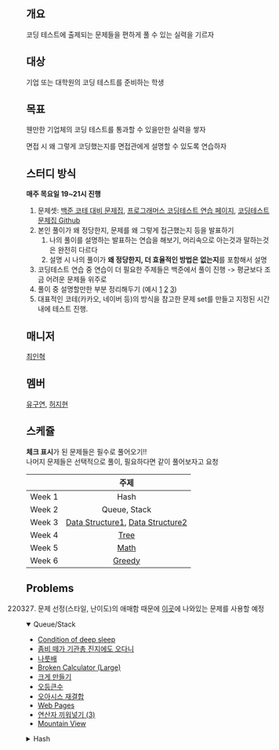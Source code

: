 ## 개요

코딩 테스트에 출제되는 문제들을 편하게 풀 수 있는 실력을 기르자

## 대상

기업 또는 대학원의 코딩 테스트를 준비하는 학생

## 목표

웬만한 기업체의 코딩 테스트를 통과할 수 있을만한 실력을 쌓자

면접 시 왜 그렇게 코딩했는지를 면접관에게 설명할 수 있도록 연습하자

## 스터디 방식

**매주 목요일 19~21시 진행**

1. 문제셋: [백준 코테 대비 문제집](https://www.acmicpc.net/workbook/view/4357), [프로그래머스 코딩테스트 연습 페이지](https://programmers.co.kr/learn/challenges), [코딩테스트 문제집 Github](https://github.com/tony9402/baekjoon)
2. 본인 풀이가 왜 정당한지, 문제를 왜 그렇게 접근했는지 등을 발표하기
   1. 나의 풀이를 설명하는 발표하는 연습을 해보기, 머리속으로 아는것과 말하는것은 완전히 다르다
   2. 설명 시 나의 풀이가 **왜 정당한지, 더 효율적인 방법은 없는지**를 포함해서 설명
3. 코딩테스트 연습 중 연습이 더 필요한 주제들은 백준에서 풀이 진행 -> 평균보다 조금 어려운 문제들 위주로
4. 풀이 중 설명할만한 부분 정리해두기 (예시 [1](https://github.com/alps-jbnu/22ALPStudy/blob/master/Data_Structure/Code/rkdbq/README.md) [2](https://github.com/alps-jbnu/22ALPStudy/blob/master/Coding_Interview/Code/Sabro98/Hash/README.md) [3](https://github.com/alps-jbnu/22ALPStudy/blob/master/Coding_Interview/Code/copyrat90/README.md))
5. 대표적인 코테(카카오, 네이버 등)의 방식을 참고한 문제 set를 만들고 지정된 시간내에 테스트 진행.

## 매니저

[최인혁](https://github.com/alps-jbnu/22ALPStudy/tree/master/Coding_Interview/Code/Sabro98)

## 멤버

[유구연](https://github.com/alps-jbnu/22ALPStudy/tree/master/Coding_Interview/Code/copyrat90), [허지현](https://github.com/alps-jbnu/22ALPStudy/tree/master/Coding_Interview/Code/qhur135)

## 스케쥴

**체크 표시**가 된 문제들은 필수로 풀어오기!!  
나머지 문제들은 선택적으로 풀이, 필요하다면 같이 풀어보자고 요청

|        |                                                                                주제                                                                                 |
| :----: | :-----------------------------------------------------------------------------------------------------------------------------------------------------------------: |
| Week 1 |                                                                                Hash                                                                                 |
| Week 2 |                                                                            Queue, Stack                                                                             |
| Week 3 | [Data Structure1](https://github.com/tony9402/baekjoon/tree/main/data_structure), [Data Structure2](https://github.com/tony9402/baekjoon/tree/main/data_structure2) |
| Week 4 |                                                     [Tree](https://github.com/tony9402/baekjoon/blob/main/tree)                                                     |
| Week 5 |                                                     [Math](https://github.com/tony9402/baekjoon/tree/main/math)                                                     |
| Week 6 |                                                   [Greedy](https://github.com/tony9402/baekjoon/tree/main/greedy)                                                   |

## Problems

220327. 문제 선정(스타일, 난이도)의 애매함 때문에 [이곳](https://github.com/tony9402/baekjoon)에 나와있는 문제를 사용할 예정

<details open>   
 <summary>Queue/Stack</summary>
    <div makrdown="1">
        <ul>
            <li><a href=https://www.acmicpc.net/problem/11577>Condition of deep sleep</a></li>
            <li><a href=https://www.acmicpc.net/problem/19644>좀비 떼가 기관총 진지에도 오다니</a></li>
            <li><a href=https://www.acmicpc.net/problem/2065>나룻배</a></li>
            <li><a href=https://www.acmicpc.net/problem/12195>Broken Calculator (Large)</a></li>
            <li><a href=https://www.acmicpc.net/problem/2812>크게 만들기</a></li>
            <li><a href=https://www.acmicpc.net/problem/17299>오등큰수</a></li>
            <li><a href=https://www.acmicpc.net/problem/3015>오아시스 재결합</a></li>
            <li><a href=https://www.acmicpc.net/problem/5076>Web Pages</a></li>
            <li><a href=https://www.acmicpc.net/problem/15659>연산자 끼워넣기 (3)</a></li>
            <li><a href=https://www.acmicpc.net/problem/17026> Mountain View</a></li>
        </ul>
    </div>
</details>

<details>   
 <summary>Hash</summary>
    <div makrdown="1">
        <ul>
            <li><a href=https://www.acmicpc.net/problem/4358>생태학</a></li>
            <li><a href=https://www.acmicpc.net/problem/1351>무한 수열</a></li>
            <li><a href=https://www.acmicpc.net/problem/1253>좋다</a></li>
            <li><a href=https://www.acmicpc.net/problem/2002>추월</a></li>
            <li><a href=https://www.acmicpc.net/problem/19583>싸이버개강총회</a></li>
            <li><a href=https://www.acmicpc.net/problem/2866>문자열 잘라내기</a></li>
            <li><a href=https://www.acmicpc.net/problem/1354>무한 수열2</a></li>
            <li><a href=https://www.acmicpc.net/problem/20166>문자열 지옥에 빠진 호석</a></li>
            <li><a href=https://www.acmicpc.net/problem/5021>왕위 계승</a></li>
            <li><a href=https://www.acmicpc.net/problem/22252>정보 상인 호석</a></li>
            <li><a href=https://www.acmicpc.net/problem/22860>폴더 정리(small)</a></li>
            <li><a href=https://www.acmicpc.net/problem/22861>폴더 정리(large)</a></li>
        </ul>
    </div>
</details>
